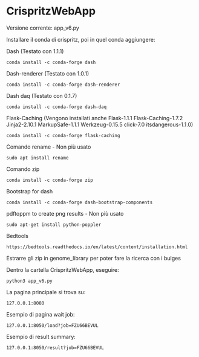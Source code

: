 # CrispritzWebApp
Versione corrente: app_v6.py


Installare il conda di crispritz, poi in quel conda aggiungere:


Dash (Testato con 1.1.1)
```
conda install -c conda-forge dash
```
Dash-renderer (Testato con 1.0.1)
```
conda install -c conda-forge dash-renderer
```
Dash daq (Testato con 0.1.7)
```
conda install -c conda-forge dash-daq
```
Flask-Caching (Vengono installati anche Flask-1.1.1 Flask-Caching-1.7.2 Jinja2-2.10.1 MarkupSafe-1.1.1 Werkzeug-0.15.5 click-7.0 itsdangerous-1.1.0)
```
conda install -c conda-forge flask-caching
```
Comando rename - Non più usato
```
sudo apt install rename
```
Comando zip
```
conda install -c conda-forge zip
```
Bootstrap for dash
```
conda install -c conda-forge dash-bootstrap-components
```
pdftoppm to create png results - Non più usato
```
sudo apt-get install python-poppler
```
Bedtools
```
https://bedtools.readthedocs.io/en/latest/content/installation.html
```
Estrarre gli zip in genome_library per poter fare la ricerca con i bulges


Dentro la cartella CrispritzWebApp, eseguire:
```
python3 app_v6.py
```
La pagina principale si trova su:
```
127.0.0.1:8080
```
Esempio di pagina wait job:
```
127.0.0.1:8050/load?job=FZU66BEVUL
```
Esempio di result summary:
```
127.0.0.1:8050/result?job=FZU66BEVUL
```
